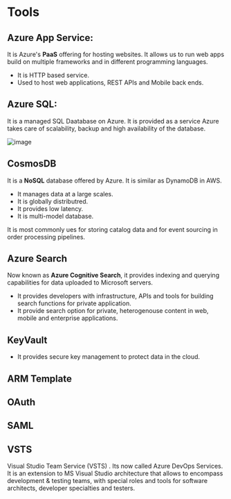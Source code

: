 # Tools

## Azure App Service:

It is Azure's **PaaS** offering for hosting websites. It allows us to run web apps build on multiple frameworks and in different programming languages.

- It is HTTP based service.
- Used to host web applications, REST APIs and Mobile back ends.


## Azure SQL:

It is a managed SQL Daatabase on Azure. It is provided as a service Azure takes care of scalability, backup and high availability of the database.

![image](https://user-images.githubusercontent.com/110366380/213700110-a29c8a8f-b2b8-43b5-aa8f-5223e59c77b4.png)

## CosmosDB

It is a **NoSQL** database offered by Azure. It is similar as DynamoDB in AWS.

- It manages data at a large scales.
- It is globally distributred.
- It provides low latency.
- It is multi-model database.

It is most commonly ues for storing catalog data and for event sourcing in order processing pipelines.

## Azure Search

Now known as **Azure Cognitive Search**, it provides indexing and querying capabilities for data uploaded to Microsoft servers.

- It provides developers with infrastructure, APIs and tools for building search functions for private application.
- It provide search option for private, heterogenouse content in web, mobile and enterprise applications.


## KeyVault

- It provides secure key management to protect data in the cloud.



## ARM Template

## OAuth

## SAML

## VSTS

Visual Studio Team Service (VSTS) . Its now called Azure DevOps Services. It is an extension to MS Visual Studio architecture that allows to encompass development & testing teams, with special roles and tools for software architects, developer specialties and testers.
